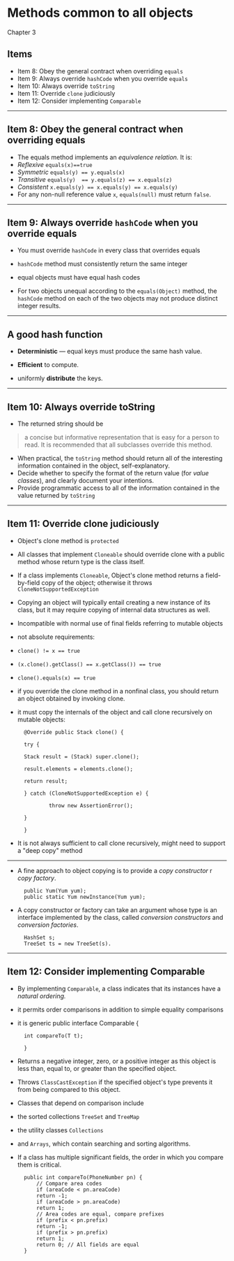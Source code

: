 # Methods common to all objects

Chapter 3

## Items

- Item 8: Obey the general contract when overriding `equals`
- Item 9: Always override `hashCode` when you override `equals`
- Item 10: Always override `toString`
- Item 11: Override `clone` judiciously
- Item 12: Consider implementing `Comparable`
---
## Item 8: Obey the general contract when overriding equals

- The equals method implements an _equivalence relation._ It is:
- _Reflexive_                `equals(x)==true`
- _Symmetric_                `equals(y) == y.equals(x)`
- _Transitive_                `equals(y)  == y.equals(z) == x.equals(z)`
- _Consistent_                `x.equals(y) == x.equals(y) == x.equals(y)`
- For any non-null reference value `x`, `equals(null)` must return `false`.

---
## Item 9: Always override `hashCode` when you override equals

- You must override `hashCode` in every class that overrides equals

- `hashCode` method must consistently return the same integer
- equal objects must have equal hash codes
- For two objects unequal according to the `equals(Object)` method, the `hashCode` method on each of the two objects may not produce distinct integer results.

---
## A good hash function
- **Deterministic** — equal keys must produce the same hash value.

- **Efficient** to compute.

- uniformly **distribute** the keys.

---
## Item 10: Always override toString

- The returned string should be 
>a concise but informative representation that is easy for a person to read.
>It is recommended that all subclasses override this method.
- When practical, the `toString` method should return all of the interesting information contained in the object, self-explanatory.
- Decide whether to specify the format of the return value (for _value classes_), and clearly document your intentions.
- Provide programmatic access to all of the information contained in the value returned by `toString`

---
## Item 11: Override clone judiciously

- Object's clone method is `protected`
- All classes that implement `Cloneable` should override clone with a public method whose return type is the class itself.
- If a class implements `Cloneable`, Object's clone method returns a field-by-field copy of the object; otherwise it throws `CloneNotSupportedException`
- Copying an object will typically entail creating a new instance of its class, but it may require copying of internal data structures as well.
- Incompatible with normal use of final fields referring to mutable objects
- not absolute requirements:

- `clone() != x == true`
- `(x.clone().getClass() == x.getClass()) == true`
- `clone().equals(x) == true`

- if you override the clone method in a nonfinal class, you should return an object obtained by invoking clone.
- it must copy the internals of the object and call clone recursively on mutable objects:

		@Override public Stack clone() {

		try {

		Stack result = (Stack) super.clone();

		result.elements = elements.clone();

		return result;

		} catch (CloneNotSupportedException e) {

		        throw new AssertionError();

		}

		}

- It is not always sufficient to call clone recursively, might need to support a &quot;deep copy&quot; method

---
- A fine approach to object copying is to provide a _copy constructor_ r _copy factory_.

		public Yum(Yum yum);
		public static Yum newInstance(Yum yum);

- A copy constructor or factory can take an argument whose type is an interface implemented by the class, called _conversion constructors_ and _conversion factories_.

		HashSet s;
		TreeSet ts = new TreeSet(s).

---
## Item 12: Consider implementing Comparable

- By implementing `Comparable`, a class indicates that its instances have a _natural ordering._
- it permits order comparisons in addition to simple equality comparisons
- it is generic
		public interface Comparable<T> {

		int compareTo(T t);

		}
- Returns a negative integer, zero, or a positive integer as this object is less than, equal to, or greater than the specified object.
- Throws `ClassCastException` if the specified object's type prevents it from being compared to this object.



- Classes that depend on comparison include

- the sorted collections `TreeSet` and `TreeMap`
- the utility classes `Collections`
- and `Arrays`, which contain searching and sorting algorithms.

- If a class has multiple significant fields, the order in which you compare them is critical.

		public int compareTo(PhoneNumber pn) {
			// Compare area codes
			if (areaCode < pn.areaCode)
			return -1;
			if (areaCode > pn.areaCode)
			return 1;
			// Area codes are equal, compare prefixes
			if (prefix < pn.prefix)
			return -1;
			if (prefix > pn.prefix)
			return 1;
			return 0; // All fields are equal
		}
